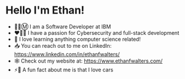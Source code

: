 # Hello I'm Ethan!

- 🧿🐝Ⓜ️ I am a Software Developer at IBM
- ❤️‍🔥🔐 I have a passion for Cybersecurity and full-stack development
- 🌱 I love learning anything computer science related!
- 📥 You can reach out to me on LinkedIn: https://www.linkedin.com/in/ethanfwalters/
- 🕸 Check out my website at: https://www.ethanfwalters.com/
- ⚡️🚗 A fun fact about me is that I love cars
<!--
**ethanfwalters/ethanfwalters** is a ✨ _special_ ✨ repository because its `README.md` (this file) appears on your GitHub profile.

Here are some ideas to get you started:

- 🔭 I’m currently working on ...
- 🌱 I’m currently learning ...
- 👯 I’m looking to collaborate on ...
- 🤔 I’m looking for help with ...
- 💬 Ask me about ...
- 📫 How to reach me: ...
- 😄 Pronouns: ...
- ⚡ Fun fact: ...
-->
